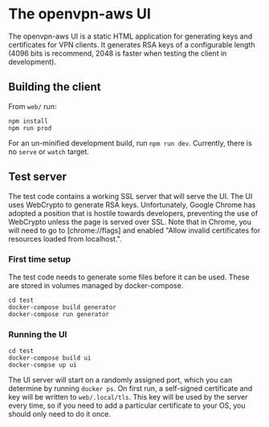 # The openvpn-aws UI
The openvpn-aws UI is a static HTML application for generating keys and certificates for VPN clients. It generates
RSA keys of a configurable length (4096 bits is recommend, 2048 is faster when testing the client in development).

## Building the client
From `web/` run:

```
npm install
npm run prod
```

For an un-minified development build, run `npm run dev`. Currently, there is no `serve` or `watch` target.

## Test server
The test code contains a working SSL server that will serve the UI. The UI uses WebCrypto to generate RSA keys. Unfortunately, Google Chrome has adopted
a position that is hostile towards developers, preventing the use of WebCrypto unless the page is served over SSL. Note that in Chrome, you will need to go
to [chrome://flags] and enabled "Allow invalid certificates for resources loaded from localhost.".

### First time setup
The test code needs to generate some files before it can be used. These are stored in volumes managed by docker-compose.

```
cd test
docker-compose build generator
docker-compose run generator
```

### Running the UI
```
cd test
docker-compose build ui
docker-compse up ui
```

The UI server will start on a randomly assigned port, which you can determine by running `docker ps`. On first run, a self-signed certificate and key will
be written to `web/.local/tls`. This key will be used by the server every time, so if you need to add a particular certificate to your OS, you should only
need to do it once.
